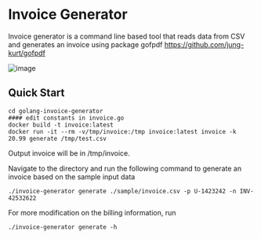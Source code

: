 # Invoice Generator
Invoice generator is a command line based tool that reads data from CSV and generates an invoice using package gofpdf https://github.com/jung-kurt/gofpdf

![image](https://user-images.githubusercontent.com/49806519/119263878-6af87380-bc13-11eb-99ab-3bbf0d085c34.png)

## Quick Start

```git clone https://github.com/jessegersensonchess/golang-invoice-generator
cd golang-invoice-generator
#### edit constants in invoice.go
docker build -t invoice:latest 
docker run -it --rm -v/tmp/invoice:/tmp invoice:latest invoice -k 20.99 generate /tmp/test.csv
```

Output invoice will be in /tmp/invoice.   

Navigate to the directory and run the following command to generate an invoice based on the sample input data
``` shell
./invoice-generator generate ./sample/invoice.csv -p U-1423242 -n INV-42532622
```

For more modification on the billing information, run
``` shell
./invoice-generator generate -h  
```
